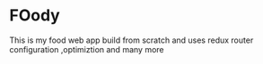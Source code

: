 # FOody
This is my food web app build from scratch and uses redux router configuration ,optimiztion and many more
